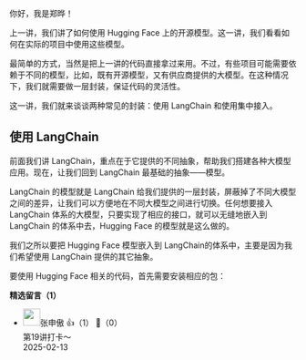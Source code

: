 你好，我是郑晔！

上一讲，我们讲了如何使用 Hugging Face 上的开源模型。这一讲，我们看看如何在实际的项目中使用这些模型。

最简单的方式，当然是把上一讲的代码直接拿过来用。不过，有些项目可能需要依赖于不同的模型，比如，既有开源模型，又有供应商提供的大模型。在这种情况下，我们就需要做一层封装，保证代码的灵活性。

这一讲，我们就来谈谈两种常见的封装：使用 LangChain 和使用集中接入。

## 使用 LangChain

前面我们讲 LangChain，重点在于它提供的不同抽象，帮助我们搭建各种大模型应用。现在，让我们回到 LangChain 最基础的抽象——模型。

LangChain 的模型就是 LangChain 给我们提供的一层封装，屏蔽掉了不同大模型之间的差异，让我们可以方便地在不同大模型之间进行切换。任何想要接入 LangChain 体系的大模型，只要实现了相应的接口，就可以无缝地嵌入到 LangChain 的体系中去，Hugging Face 的模型就是这么做的。

我们之所以要把 Hugging Face 模型嵌入到 LangChain的体系中，主要是因为我们希望使用 LangChain 提供的其它抽象。

要使用 Hugging Face 相关的代码，首先需要安装相应的包：
<div><strong>精选留言（1）</strong></div><ul>
<li><img src="https://static001.geekbang.org/account/avatar/00/12/0a/a4/828a431f.jpg" width="30px"><span>张申傲</span> 👍（1） 💬（0）<div>第19讲打卡～</div>2025-02-13</li><br/>
</ul>